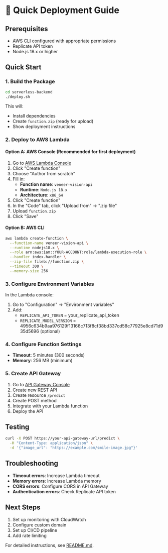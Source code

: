 # 🚀 Quick Deployment Guide

## Prerequisites

- AWS CLI configured with appropriate permissions
- Replicate API token
- Node.js 18.x or higher

## Quick Start

### 1. Build the Package

```bash
cd serverless-backend
./deploy.sh
```

This will:
- Install dependencies
- Create `function.zip` (ready for upload)
- Show deployment instructions

### 2. Deploy to AWS Lambda

#### Option A: AWS Console (Recommended for first deployment)

1. Go to [AWS Lambda Console](https://console.aws.amazon.com/lambda/)
2. Click "Create function"
3. Choose "Author from scratch"
4. Fill in:
   - **Function name**: `veneer-vision-api`
   - **Runtime**: `Node.js 18.x`
   - **Architecture**: `x86_64`
5. Click "Create function"
6. In the "Code" tab, click "Upload from" → ".zip file"
7. Upload `function.zip`
8. Click "Save"

#### Option B: AWS CLI

```bash
aws lambda create-function \
  --function-name veneer-vision-api \
  --runtime nodejs18.x \
  --role arn:aws:iam::YOUR-ACCOUNT:role/lambda-execution-role \
  --handler index.handler \
  --zip-file fileb://function.zip \
  --timeout 300 \
  --memory-size 256
```

### 3. Configure Environment Variables

In the Lambda console:
1. Go to "Configuration" → "Environment variables"
2. Add:
   - `REPLICATE_API_TOKEN` = your_replicate_api_token
   - `REPLICATE_MODEL_VERSION` = 4956c634b9aa976129f13166c713f8cf38bd337cd58c77925e8cd71d935d5696 (optional)

### 4. Configure Function Settings

- **Timeout**: 5 minutes (300 seconds)
- **Memory**: 256 MB (minimum)

### 5. Create API Gateway

1. Go to [API Gateway Console](https://console.aws.amazon.com/apigateway/)
2. Create new REST API
3. Create resource `/predict`
4. Create POST method
5. Integrate with your Lambda function
6. Deploy the API

## Testing

```bash
curl -X POST https://your-api-gateway-url/predict \
  -H "Content-Type: application/json" \
  -d '{"image_url": "https://example.com/smile-image.jpg"}'
```

## Troubleshooting

- **Timeout errors**: Increase Lambda timeout
- **Memory errors**: Increase Lambda memory
- **CORS errors**: Configure CORS in API Gateway
- **Authentication errors**: Check Replicate API token

## Next Steps

1. Set up monitoring with CloudWatch
2. Configure custom domain
3. Set up CI/CD pipeline
4. Add rate limiting

For detailed instructions, see [README.md](README.md). 